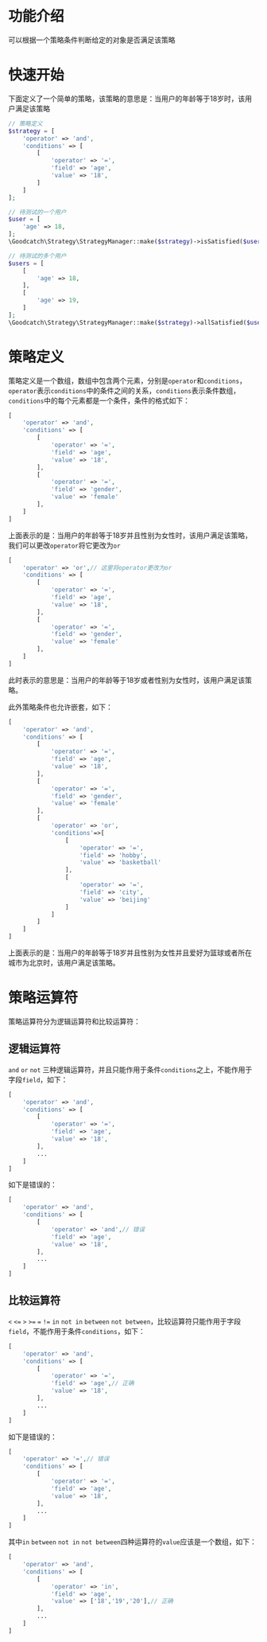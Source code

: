 # 功能介绍
可以根据一个策略条件判断给定的对象是否满足该策略

# 快速开始
下面定义了一个简单的策略，该策略的意思是：当用户的年龄等于18岁时，该用户满足该策略
```php
// 策略定义
$strategy = [
    'operator' => 'and',
    'conditions' => [
        [
            'operator' => '=',
            'field' => 'age',
            'value' => '18',
        ]
    ]
];

// 待测试的一个用户
$user = [
    'age' => 18,
];
\Goodcatch\Strategy\StrategyManager::make($strategy)->isSatisfied($user);// true

// 待测试的多个用户
$users = [
    [
        'age' => 18,
    ],
    [
        'age' => 19,
    ]
];
\Goodcatch\Strategy\StrategyManager::make($strategy)->allSatisfied($users);// [['age'=>18]]
```

# 策略定义
策略定义是一个数组，数组中包含两个元素，分别是`operator`和`conditions`，`operator`表示`conditions`中的条件之间的关系，`conditions`表示条件数组，`conditions`中的每个元素都是一个条件，条件的格式如下：
```php
[
    'operator' => 'and',
    'conditions' => [
        [
            'operator' => '=',
            'field' => 'age',
            'value' => '18',
        ],
        [
            'operator' => '=',
            'field' => 'gender',
            'value' => 'female'
        ],
    ]
]
```
上面表示的是：当用户的年龄等于18岁并且性别为女性时，该用户满足该策略，我们可以更改`operator`将它更改为`or`
```php
[
    'operator' => 'or',// 这里将operator更改为or
    'conditions' => [
        [
            'operator' => '=',
            'field' => 'age',
            'value' => '18',
        ],
        [
            'operator' => '=',
            'field' => 'gender',
            'value' => 'female'
        ],
    ]
]
```
此时表示的意思是：当用户的年龄等于18岁或者性别为女性时，该用户满足该策略。

此外策略条件也允许嵌套，如下：
```php
[
    'operator' => 'and',
    'conditions' => [
        [
            'operator' => '=',
            'field' => 'age',
            'value' => '18',
        ],
        [
            'operator' => '=',
            'field' => 'gender',
            'value' => 'female'
        ],
        [
            'operator' => 'or',
            'conditions'=>[
                [
                    'operator' => '=',
                    'field' => 'hobby',
                    'value' => 'basketball'
                ],
                [
                    'operator' => '=',
                    'field' => 'city',
                    'value' => 'beijing'
                ]     
            ]
        ]     
    ]
]
```
上面表示的是：当用户的年龄等于18岁并且性别为女性并且爱好为篮球或者所在城市为北京时，该用户满足该策略。

# 策略运算符
策略运算符分为逻辑运算符和比较运算符：
## 逻辑运算符
`and` `or` `not` 三种逻辑运算符，并且只能作用于条件`conditions`之上，不能作用于字段`field`，如下：
```php
[
    'operator' => 'and',
    'conditions' => [
        [
            'operator' => '=',
            'field' => 'age',
            'value' => '18',
        ],
        ...
    ]
]
```
如下是错误的：
```php
[
    'operator' => 'and',
    'conditions' => [
        [
            'operator' => 'and',// 错误
            'field' => 'age',
            'value' => '18',
        ],
        ...
    ]
]
```

## 比较运算符
`<` `<=` `>` `>=` `=` `!=` `in` `not in` `between` `not between`，比较运算符只能作用于字段`field`，不能作用于条件`conditions`，如下：
```php
[
    'operator' => 'and',
    'conditions' => [
        [
            'operator' => '=',
            'field' => 'age',// 正确
            'value' => '18',
        ],
        ...
    ]
]
```
如下是错误的：
```php
[
    'operator' => '=',// 错误
    'conditions' => [
        [
            'operator' => '=',
            'field' => 'age',
            'value' => '18',
        ],
        ...
    ]
]
```
其中`in` `between` `not in` `not between`四种运算符的`value`应该是一个数组，如下：
```php
[
    'operator' => 'and',
    'conditions' => [
        [
            'operator' => 'in',
            'field' => 'age',
            'value' => ['18','19','20'],// 正确
        ],
        ...
    ]
]
```
